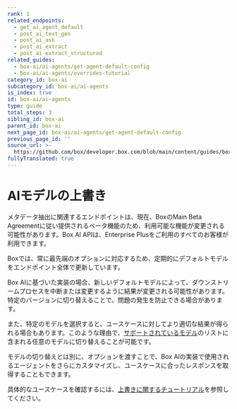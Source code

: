 ```yaml
---
rank: 1
related_endpoints:
  - get_ai_agent_default
  - post_ai_text_gen
  - post_ai_ask
  - post_ai_extract
  - post_ai_extract_structured
related_guides:
  - box-ai/ai-agents/get-agent-default-config
  - box-ai/ai-agents/overrides-tutorial
category_id: box-ai
subcategory_id: box-ai/ai-agents
is_index: true
id: box-ai/ai-agents
type: guide
total_steps: 3
sibling_id: box-ai
parent_id: box-ai
next_page_id: box-ai/ai-agents/get-agent-default-config
previous_page_id: ''
source_url: >-
  https://github.com/box/developer.box.com/blob/main/content/guides/box-ai/ai-agents/index.md
fullyTranslated: true
---
```

# AIモデルの上書き

<Message type="notice">

メタデータ抽出に関連するエンドポイントは、現在、BoxのMain Beta Agreementに従い提供されるベータ機能のため、利用可能な機能が変更される可能性があります。Box AI APIは、Enterprise Plusをご利用のすべてのお客様が利用できます。

</Message>

Boxでは、常に最先端のオプションに対応するため、定期的にデフォルトモデルをエンドポイント全体で更新しています。

Box AIに基づいた実装の場合、新しいデフォルトモデルによって、ダウンストリームプロセスを中断または変更するように結果が変更される可能性があります。特定のバージョンに切り替えることで、問題の発生を防止できる場合があります。

また、特定のモデルを選択すると、ユースケースに対してより適切な結果が得られる場合もあります。このような理由で、[サポートされているモデル][models]のリストに含まれる任意のモデルに切り替えることが可能です。

モデルの切り替えとは別に、オプションを渡すことで、Box AIの実装で使用されるエージェントをさらにカスタマイズし、ユースケースに合ったレスポンスを取得することもできます。

具体的なユースケースを確認するには、[上書きに関するチュートリアル][overrides]を参照してください。

[ask]: e://post_ai_ask#param_ai_agent

[text-gen]: e://post_ai_text_gen#param_ai_agent

[agent-default]: g://box-ai/ai-agents/get-agent-default-config

[overrides]: g://box-ai/ai-agents/overrides-tutorial

[models]: g://box-ai/ai-models
